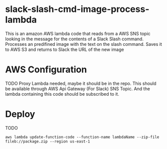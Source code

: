 # slack-slash-cmd-image-process-lambda
This is an amazon AWS lambda code that reads from a AWS SNS topic looking  in the message for the contents of a Slack Slash command. 
Processes an predifined image with the text on the slash command. 
Saves it to AWS S3 and returns to Slack the URL of the new image
# AWS Configuration
TODO
Proxy Lambda needed, maybe it should be in the repo. This should be available through AWS Api Gateway (For Slack)
SNS Topic. And the lambda containing this code should be subscribed to it.
# Deploy
TODO
```
aws lambda update-function-code --function-name lambdaName --zip-file fileb://package.zip --region us-east-1
```
